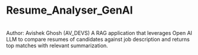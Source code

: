 # Resume_Analyser_GenAI
<br>
Author: Avishek Ghosh (AV_DEVS)
A RAG application that leverages Open AI LLM to compare resumes of candidates against job description and returns top matches with relevant summarization.
